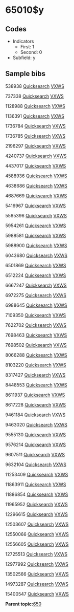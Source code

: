 # 65010$y

## Codes

-   Indicators
    -   First: 1
    -   Second: 0
-   Subfield: y

## Sample bibs

538938 [Quicksearch](https://search.library.yale.edu/catalog/538938) [VXWS](http://prodorbis.library.yale.edu:7014/vxws/GetHoldingsService?bibId=538938)

737338 [Quicksearch](https://search.library.yale.edu/catalog/737338) [VXWS](http://prodorbis.library.yale.edu:7014/vxws/GetHoldingsService?bibId=737338)

1128988 [Quicksearch](https://search.library.yale.edu/catalog/1128988) [VXWS](http://prodorbis.library.yale.edu:7014/vxws/GetHoldingsService?bibId=1128988)

1136391 [Quicksearch](https://search.library.yale.edu/catalog/1136391) [VXWS](http://prodorbis.library.yale.edu:7014/vxws/GetHoldingsService?bibId=1136391)

1736784 [Quicksearch](https://search.library.yale.edu/catalog/1736784) [VXWS](http://prodorbis.library.yale.edu:7014/vxws/GetHoldingsService?bibId=1736784)

1736785 [Quicksearch](https://search.library.yale.edu/catalog/1736785) [VXWS](http://prodorbis.library.yale.edu:7014/vxws/GetHoldingsService?bibId=1736785)

2196297 [Quicksearch](https://search.library.yale.edu/catalog/2196297) [VXWS](http://prodorbis.library.yale.edu:7014/vxws/GetHoldingsService?bibId=2196297)

4240737 [Quicksearch](https://search.library.yale.edu/catalog/4240737) [VXWS](http://prodorbis.library.yale.edu:7014/vxws/GetHoldingsService?bibId=4240737)

4437017 [Quicksearch](https://search.library.yale.edu/catalog/4437017) [VXWS](http://prodorbis.library.yale.edu:7014/vxws/GetHoldingsService?bibId=4437017)

4588936 [Quicksearch](https://search.library.yale.edu/catalog/4588936) [VXWS](http://prodorbis.library.yale.edu:7014/vxws/GetHoldingsService?bibId=4588936)

4638686 [Quicksearch](https://search.library.yale.edu/catalog/4638686) [VXWS](http://prodorbis.library.yale.edu:7014/vxws/GetHoldingsService?bibId=4638686)

4687669 [Quicksearch](https://search.library.yale.edu/catalog/4687669) [VXWS](http://prodorbis.library.yale.edu:7014/vxws/GetHoldingsService?bibId=4687669)

5416967 [Quicksearch](https://search.library.yale.edu/catalog/5416967) [VXWS](http://prodorbis.library.yale.edu:7014/vxws/GetHoldingsService?bibId=5416967)

5565396 [Quicksearch](https://search.library.yale.edu/catalog/5565396) [VXWS](http://prodorbis.library.yale.edu:7014/vxws/GetHoldingsService?bibId=5565396)

5954261 [Quicksearch](https://search.library.yale.edu/catalog/5954261) [VXWS](http://prodorbis.library.yale.edu:7014/vxws/GetHoldingsService?bibId=5954261)

5988581 [Quicksearch](https://search.library.yale.edu/catalog/5988581) [VXWS](http://prodorbis.library.yale.edu:7014/vxws/GetHoldingsService?bibId=5988581)

5988900 [Quicksearch](https://search.library.yale.edu/catalog/5988900) [VXWS](http://prodorbis.library.yale.edu:7014/vxws/GetHoldingsService?bibId=5988900)

6043680 [Quicksearch](https://search.library.yale.edu/catalog/6043680) [VXWS](http://prodorbis.library.yale.edu:7014/vxws/GetHoldingsService?bibId=6043680)

6501869 [Quicksearch](https://search.library.yale.edu/catalog/6501869) [VXWS](http://prodorbis.library.yale.edu:7014/vxws/GetHoldingsService?bibId=6501869)

6512224 [Quicksearch](https://search.library.yale.edu/catalog/6512224) [VXWS](http://prodorbis.library.yale.edu:7014/vxws/GetHoldingsService?bibId=6512224)

6667247 [Quicksearch](https://search.library.yale.edu/catalog/6667247) [VXWS](http://prodorbis.library.yale.edu:7014/vxws/GetHoldingsService?bibId=6667247)

6972275 [Quicksearch](https://search.library.yale.edu/catalog/6972275) [VXWS](http://prodorbis.library.yale.edu:7014/vxws/GetHoldingsService?bibId=6972275)

6988645 [Quicksearch](https://search.library.yale.edu/catalog/6988645) [VXWS](http://prodorbis.library.yale.edu:7014/vxws/GetHoldingsService?bibId=6988645)

7109350 [Quicksearch](https://search.library.yale.edu/catalog/7109350) [VXWS](http://prodorbis.library.yale.edu:7014/vxws/GetHoldingsService?bibId=7109350)

7622702 [Quicksearch](https://search.library.yale.edu/catalog/7622702) [VXWS](http://prodorbis.library.yale.edu:7014/vxws/GetHoldingsService?bibId=7622702)

7698463 [Quicksearch](https://search.library.yale.edu/catalog/7698463) [VXWS](http://prodorbis.library.yale.edu:7014/vxws/GetHoldingsService?bibId=7698463)

7698502 [Quicksearch](https://search.library.yale.edu/catalog/7698502) [VXWS](http://prodorbis.library.yale.edu:7014/vxws/GetHoldingsService?bibId=7698502)

8066288 [Quicksearch](https://search.library.yale.edu/catalog/8066288) [VXWS](http://prodorbis.library.yale.edu:7014/vxws/GetHoldingsService?bibId=8066288)

8103220 [Quicksearch](https://search.library.yale.edu/catalog/8103220) [VXWS](http://prodorbis.library.yale.edu:7014/vxws/GetHoldingsService?bibId=8103220)

8317427 [Quicksearch](https://search.library.yale.edu/catalog/8317427) [VXWS](http://prodorbis.library.yale.edu:7014/vxws/GetHoldingsService?bibId=8317427)

8448553 [Quicksearch](https://search.library.yale.edu/catalog/8448553) [VXWS](http://prodorbis.library.yale.edu:7014/vxws/GetHoldingsService?bibId=8448553)

8611937 [Quicksearch](https://search.library.yale.edu/catalog/8611937) [VXWS](http://prodorbis.library.yale.edu:7014/vxws/GetHoldingsService?bibId=8611937)

8617228 [Quicksearch](https://search.library.yale.edu/catalog/8617228) [VXWS](http://prodorbis.library.yale.edu:7014/vxws/GetHoldingsService?bibId=8617228)

9461184 [Quicksearch](https://search.library.yale.edu/catalog/9461184) [VXWS](http://prodorbis.library.yale.edu:7014/vxws/GetHoldingsService?bibId=9461184)

9463020 [Quicksearch](https://search.library.yale.edu/catalog/9463020) [VXWS](http://prodorbis.library.yale.edu:7014/vxws/GetHoldingsService?bibId=9463020)

9555130 [Quicksearch](https://search.library.yale.edu/catalog/9555130) [VXWS](http://prodorbis.library.yale.edu:7014/vxws/GetHoldingsService?bibId=9555130)

9576214 [Quicksearch](https://search.library.yale.edu/catalog/9576214) [VXWS](http://prodorbis.library.yale.edu:7014/vxws/GetHoldingsService?bibId=9576214)

9607511 [Quicksearch](https://search.library.yale.edu/catalog/9607511) [VXWS](http://prodorbis.library.yale.edu:7014/vxws/GetHoldingsService?bibId=9607511)

9632104 [Quicksearch](https://search.library.yale.edu/catalog/9632104) [VXWS](http://prodorbis.library.yale.edu:7014/vxws/GetHoldingsService?bibId=9632104)

11253409 [Quicksearch](https://search.library.yale.edu/catalog/11253409) [VXWS](http://prodorbis.library.yale.edu:7014/vxws/GetHoldingsService?bibId=11253409)

11863911 [Quicksearch](https://search.library.yale.edu/catalog/11863911) [VXWS](http://prodorbis.library.yale.edu:7014/vxws/GetHoldingsService?bibId=11863911)

11886854 [Quicksearch](https://search.library.yale.edu/catalog/11886854) [VXWS](http://prodorbis.library.yale.edu:7014/vxws/GetHoldingsService?bibId=11886854)

11965952 [Quicksearch](https://search.library.yale.edu/catalog/11965952) [VXWS](http://prodorbis.library.yale.edu:7014/vxws/GetHoldingsService?bibId=11965952)

12296615 [Quicksearch](https://search.library.yale.edu/catalog/12296615) [VXWS](http://prodorbis.library.yale.edu:7014/vxws/GetHoldingsService?bibId=12296615)

12503607 [Quicksearch](https://search.library.yale.edu/catalog/12503607) [VXWS](http://prodorbis.library.yale.edu:7014/vxws/GetHoldingsService?bibId=12503607)

12550066 [Quicksearch](https://search.library.yale.edu/catalog/12550066) [VXWS](http://prodorbis.library.yale.edu:7014/vxws/GetHoldingsService?bibId=12550066)

12556605 [Quicksearch](https://search.library.yale.edu/catalog/12556605) [VXWS](http://prodorbis.library.yale.edu:7014/vxws/GetHoldingsService?bibId=12556605)

12725513 [Quicksearch](https://search.library.yale.edu/catalog/12725513) [VXWS](http://prodorbis.library.yale.edu:7014/vxws/GetHoldingsService?bibId=12725513)

12977992 [Quicksearch](https://search.library.yale.edu/catalog/12977992) [VXWS](http://prodorbis.library.yale.edu:7014/vxws/GetHoldingsService?bibId=12977992)

13502566 [Quicksearch](https://search.library.yale.edu/catalog/13502566) [VXWS](http://prodorbis.library.yale.edu:7014/vxws/GetHoldingsService?bibId=13502566)

14973287 [Quicksearch](https://search.library.yale.edu/catalog/14973287) [VXWS](http://prodorbis.library.yale.edu:7014/vxws/GetHoldingsService?bibId=14973287)

15400547 [Quicksearch](https://search.library.yale.edu/catalog/15400547) [VXWS](http://prodorbis.library.yale.edu:7014/vxws/GetHoldingsService?bibId=15400547)

**Parent topic:**[650](../../tags/650/650.md)

